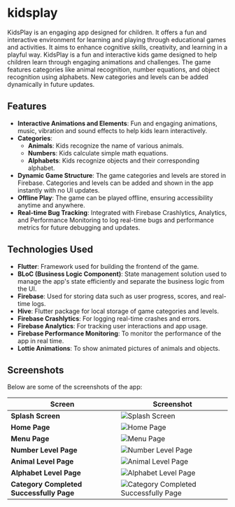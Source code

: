 # kidsplay
KidsPlay is an engaging app designed for children. It offers a fun and interactive environment for learning and playing through educational games and activities. It aims to enhance cognitive skills, creativity, and learning in a playful way. KidsPlay is a fun and interactive kids game designed to help children learn through engaging animations and challenges. The game features categories like animal recognition, number equations, and object recognition using alphabets. New categories and levels can be added dynamically in future updates.

## Features
- **Interactive Animations and Elements**: Fun and engaging animations, music, vibration and sound effects to help kids learn interactively.
- **Categories**:
  - **Animals**: Kids recognize the name of various animals.
  - **Numbers**: Kids calculate simple math equations.
  - **Alphabets**: Kids recognize objects and their corresponding alphabet.
- **Dynamic Game Structure**: The game categories and levels are stored in Firebase. Categories and levels can be added and shown in the app instantly with no UI updates.
- **Offline Play**: The game can be played offline, ensuring accessibility anytime and anywhere.
- **Real-time Bug Tracking**: Integrated with Firebase Crashlytics, Analytics, and Performance Monitoring to log real-time bugs and performance metrics for future debugging and updates.

## Technologies Used
- **Flutter**: Framework used for building the frontend of the game.
- **BLoC (Business Logic Component)**: State management solution used to manage the app's state efficiently and separate the business logic from the UI.
- **Firebase**: Used for storing data such as user progress, scores, and real-time logs.
- **Hive**: Flutter package for local storage of game categories and levels.
- **Firebase Crashlytics**: For logging real-time crashes and errors.
- **Firebase Analytics**: For tracking user interactions and app usage.
- **Firebase Performance Monitoring**: To monitor the performance of the app in real time.
- **Lottie Animations**: To show animated pictures of animals and objects.

## Screenshots
Below are some of the screenshots of the app:

| Screen                                | Screenshot                                           |
|---------------------------------------|------------------------------------------------------|
| **Splash Screen**                     | ![Splash Screen](readme/splash_screen.jpg)    |
| **Home Page**                         | ![Home Page](readme/home_page.jpg)            |
| **Menu Page**                         | ![Menu Page](readme/menu_page.jpg)            |
| **Number Level Page**                 | ![Number Level Page](readme/number_level_page.jpg) |
| **Animal Level Page**                 | ![Animal Level Page](readme/animal_level_page.jpg) |
| **Alphabet Level Page**               | ![Alphabet Level Page](readme/alphabet_level_page.jpg) |
| **Category Completed Successfully Page** | ![Category Completed Successfully Page](readme/category_completed_page.jpg) |

